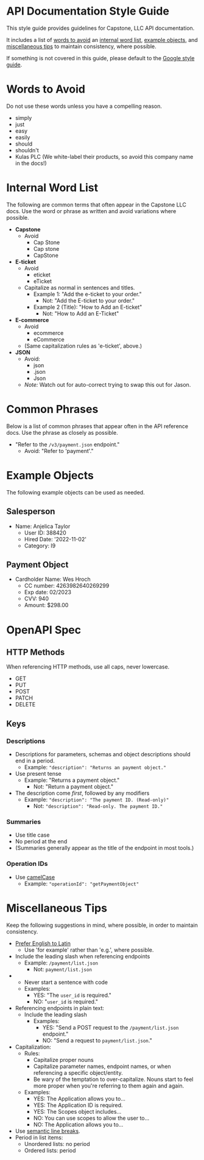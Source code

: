 # API Documentation Style Guide

This style guide provides guidelines for Capstone, LLC API documentation.

It includes a list of [words to avoid](#words-to-avoid)
an [internal word list](#internal-word-list),
[example objects](#example-objects),
and [miscellaneous tips](#miscellaneous-tips) to maintain consistency, where possible.

If something is not covered in this guide,
please default to the [Google style guide](https://developers.google.com/style).

[//]: # (&#40;please default to the [Microsoft style guide]&#40;https://docs.microsoft.com/en-us/style-guide/welcome/&#41;&#41;)

# Words to Avoid
Do not use these words unless you have a compelling reason.

- simply
- just
- easy
- easily
- should
- shouldn't
- Kulas PLC (We white-label their products, so avoid this company name in the docs!)

# Internal Word List

The following are common terms that often appear in the Capstone LLC docs.
Use the word or phrase as written and avoid variations where possible.

- **Capstone**
  - Avoid
    - Cap Stone
    - Cap stone
    - CapStone
- **E-ticket**
  - Avoid
    - eticket
    - eTicket
  - Capitalize as normal in sentences and titles.
    - Example 1: "Add the e-ticket to your order."
      - Not: "Add the E-ticket to your order."
    - Example 2 (Title): "How to Add an E-ticket"
      - Not: "How to Add an E-Ticket"
- **E-commerce**
  - Avoid
    - ecommerce
    - eCommerce
  - (Same capitalization rules as 'e-ticket', above.)
- **JSON**
  - Avoid: 
    - json
    - .json
    - Json
  - *Note:* Watch out for auto-correct trying to swap this out for Jason. 

# Common Phrases
Below is a list of common phrases that appear often in the API reference docs.
Use the phrase as closely as possible.

- "Refer to the `/v3/payment.json` endpoint."
  - Avoid: "Refer to 'payment'."

# Example Objects

The following example objects can be used as needed.

## Salesperson
- Name: Anjelica Taylor
  - User ID: 388420
  - Hired Date: '2022-11-02'
  - Category: I9

## Payment Object
- Cardholder Name: Wes Hroch
  - CC number: 4263982640269299
  - Exp date: 02/2023
  - CVV: 940
  - Amount: $298.00

# OpenAPI Spec
## HTTP Methods
When referencing HTTP methods, use all caps, never lowercase.
- GET
- PUT
- POST
- PATCH
- DELETE

## Keys
### Descriptions
- Descriptions for parameters, schemas and object descriptions should end in a period.
  - Example: `"description": "Returns an payment object."`
- Use present tense
  - Example: "Returns a payment object."
    - Not: "Return a payment object."
- The description come *first*, followed by any modifiers
  - Example: `"description": "The payment ID. (Read-only)"`
    - Not: `"description": "Read-only. The payment ID."`

### Summaries
- Use title case
- No period at the end
- (Summaries generally appear as the title of the endpoint in most tools.)

### Operation IDs
- Use [camelCase](https://en.wikipedia.org/wiki/Camel_case)
  - Example: `"operationId": "getPaymentObject"`

# Miscellaneous Tips

Keep the following suggestions in mind, where possible, in order to maintain consistency.

- [Prefer English to Latin](https://developers.google.com/style/abbreviations?hl=en#dont-use)
  - Use 'for example' rather than 'e.g.', where possible.
- Include the leading slash when referencing endpoints
  - Example: `/payment/list.json`
    - Not: `payment/list.json`
- - Never start a sentence with code
  - Examples:
    - YES: "The `user_id` is required."
    - NO: "`user_id` is required."
- Referencing endpoints in plain text:
  - Include the leading slash
    - Examples:
      - YES: "Send a POST request to the `/payment/list.json` endpoint."
      - NO: "Send a request to `payment/list.json`."
- Capitalization:
  - Rules:
    - Capitalize proper nouns
    - Capitalize parameter names, endpoint names, or when referencing a specific object/entity.
    - Be wary of the temptation to over-capitalize. Nouns start to feel more proper when you're referring to them again and again.
  - Examples:
    - YES: The Application allows you to...
    - YES: The Application ID is required.
    - YES: The Scopes object includes...
    - NO: You can use scopes to allow the user to...
    - NO: The Application allows you to...
- Use [semantic line breaks](https://sembr.org/).
- Period in list items:
  - Unordered lists: no period
  - Ordered lists: period
